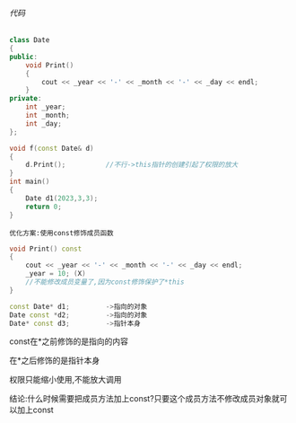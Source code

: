 ###### 代码
```c++
class Date
{
public:
    void Print()
    {
        cout << _year << '-' << _month << '-' << _day << endl;
    }
private:
    int _year;
    int _month;
    int _day;
};

void f(const Date& d)
{
    d.Print();          //不行->this指针的创建引起了权限的放大
}
int main()
{
    Date d1(2023,3,3);
    return 0;
}
```
    优化方案:使用const修饰成员函数
```C++
void Print() const
{
    cout << _year << '-' << _month << '-' << _day << endl;
    _year = 10; (X)
    //不能修改成员变量了,因为const修饰保护了*this
}

const Date* d1;         ->指向的对象
Date const *d2;         ->指向的对象
Date* const d3;         ->指针本身
```
const在*之前修饰的是指向的内容

在*之后修饰的是指针本身

权限只能缩小使用,不能放大调用

结论:什么时候需要把成员方法加上const?只要这个成员方法不修改成员对象就可以加上const